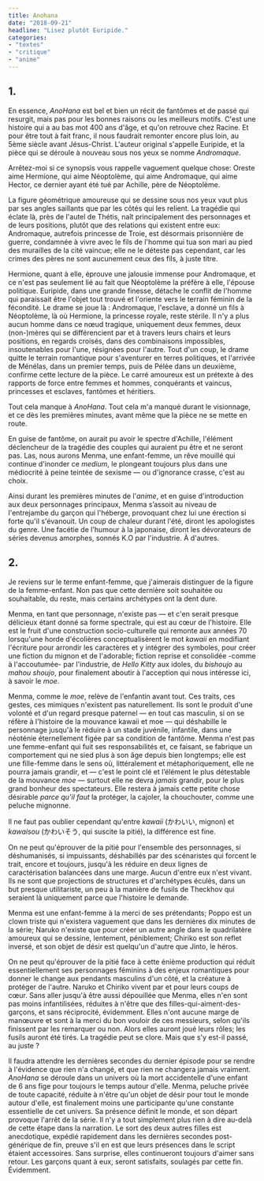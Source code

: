 ```yaml
---
title: Anohana
date: "2018-09-21"
headline: "Lisez plutôt Euripide."
categories:
- "textes"
- "critique"
- "anime"
---
```



## 1. 

En essence, *AnoHana* est bel et bien un récit de fantômes et de passé qui resurgit, mais pas pour les bonnes raisons ou les meilleurs motifs. C'est une histoire qui a au bas mot 400 ans d'âge, et qu'on retrouve chez Racine. Et pour être tout à fait franc, il nous faudrait remonter encore plus loin, au 5ème siècle avant Jésus-Christ. L'auteur original s'appelle Euripide, et la pièce qui se déroule à nouveau sous nos yeux se nomme *Andromaque*.

Arrêtez-moi si ce synopsis vous rappelle vaguement quelque chose: Oreste aime Hermione, qui aime Néoptolème, qui aime Andromaque, qui aime Hector, ce dernier ayant été tué par Achille, père de Néoptolème.

La figure géométrique amoureuse qui se dessine sous nos yeux vaut plus par ses angles saillants que par les côtés qui les relient. La tragédie qui éclate là, près de l'autel de Thétis, naît principalement des personnages et de leurs positions, plutôt que des relations qui existent entre eux: Andromaque, autrefois princesse de Troie, est désormais prisonnière de guerre, condamnée à vivre avec le fils de l'homme qui tua son mari au pied des murailles de la cité vaincue; elle ne le déteste pas cependant, car les crimes des pères ne sont aucunement ceux des fils, à juste titre.

Hermione, quant à elle, éprouve une jalousie immense pour Andromaque, et ce n'est pas seulement lié au fait que Néoptolème la préfère à elle, l'épouse politique. Euripide, dans une grande finesse, détache le conflit de l'homme qui paraissait être l'objet tout trouvé et l'oriente vers le terrain féminin de la fécondité. Le drame se joue là : Andromaque, l'esclave, a donné un fils à Néoptolème, là où Hermione, la princesse royale, reste stérile. Il n'y a plus aucun homme dans ce nœud tragique, uniquement deux femmes, deux (non-)mères qui se différencient par et à travers leurs chairs et leurs positions, en regards croisés, dans des combinaisons impossibles, insoutenables pour l'une, résignées pour l'autre. Tout d'un coup, le drame quitte le terrain romantique pour s'aventurer en terres politiques, et l'arrivée de Ménélas, dans un premier temps, puis de Pélée dans un deuxième, confirme cette lecture de la pièce. Le carré amoureux est un prétexte à des rapports de force entre femmes et hommes, conquérants et vaincus, princesses et esclaves, fantômes et héritiers.

Tout cela manque à *AnoHana*. Tout cela m'a manqué durant le visionnage, et ce dès les premières minutes, avant même que la pièce ne se mette en route.

En guise de fantôme, on aurait pu avoir le spectre d'Achille, l'élément déclencheur de la tragédie des couples qui auraient pu être et ne seront pas. Las, nous aurons Menma, une enfant-femme, un rêve mouillé qui continue d'inonder ce *medium*, le plongeant toujours plus dans une médiocrité à peine teintée de sexisme — ou d'ignorance crasse, c'est au choix.

Ainsi durant les premières minutes de l'*anime*, et en guise d'introduction aux deux personnages principaux, Menma s’assoit au niveau de l'entrejambe du garçon qui l'héberge, provoquant chez lui une érection si forte qu'il s'évanouit. Un coup de chaleur durant l'été, diront les apologistes du genre. Une facétie de l'humour à la japonaise, diront les dévorateurs de séries devenus amorphes, sonnés K.O par l'industrie. À d'autres.

## 2.

Je reviens sur le terme enfant-femme, que j'aimerais distinguer de la figure de la femme-enfant. Non pas que cette dernière soit souhaitée ou souhaitable, du reste, mais certains archétypes ont la dent dure.

Menma, en tant que personnage, n'existe pas — et c'en serait presque délicieux étant donné sa forme spectrale, qui est au cœur de l'histoire. Elle est le fruit d'une construction socio-culturelle qui remonte aux années 70 lorsqu'une horde d'écolières conceptualisèrent le mot _kawaii_ en modifiant l'écriture pour arrondir les caractères et y intégrer des symboles, pour créer une fiction du mignon et de l'adorable; fiction reprise et consolidée -comme à l'accoutumée- par l'industrie, de _Hello Kitty_ aux idoles, du _bishoujo_ au _mahou shoujo_, pour finalement aboutir à l'acception qui nous intéresse ici, à savoir le _moe_.

Menma, comme le _moe_, relève de l'enfantin avant tout. Ces traits, ces gestes, ces mimiques n'existent pas naturellement. Ils sont le produit d'une volonté et d'un regard presque paternel — en tout cas masculin, si on se réfère à l'histoire de la mouvance kawaii et moe — qui déshabille le personnage jusqu'à le réduire à un stade juvénile, infantile, dans une néoténie éternellement figée par sa condition de fantôme. Menma n'est pas une femme-enfant qui fuit ses responsabilités et, ce faisant, se fabrique un comportement qui ne sied plus à son âge depuis bien longtemps; elle est une fille-femme dans le sens où, littéralement et métaphoriquement, elle ne pourra jamais grandir, et — c'est le point clé et l’élément le plus détestable de la mouvance _moe_ — surtout elle ne devra _jamais_ grandir, pour le plus grand bonheur des spectateurs. Elle restera à jamais cette petite chose désirable _parce qu'il faut_ la protéger, la cajoler, la chouchouter, comme une peluche mignonne.

Il ne faut pas oublier cependant qu'entre _kawaii_ (かわいい, mignon) et _kawaisou_ (かわいそう, qui suscite la pitié), la différence est fine.

On ne peut qu'éprouver de la pitié pour l'ensemble des personnages, si déshumanisés, si impuissants, déshabillés par des scénaristes qui forcent le trait, encore et toujours, jusqu'à les réduire en deux lignes de caractérisation balancées dans une marge. Aucun d'entre eux n'est vivant. Ils ne sont que projections de structures et d'archétypes éculés, dans un but presque utilitariste, un peu à la manière de fusils de Theckhov qui seraient là uniquement parce que l'histoire le demande.

Menma est une enfant-femme à la merci de ses prétendants; Poppo est un clown triste qui n'existera vaguement que dans les dernières dix minutes de la série; Naruko n'existe que pour créer un autre angle dans le quadrilatère amoureux qui se dessine, lentement, péniblement; Chiriko est son reflet inversé, et son objet de désir est quelqu'un d'autre que Jinto, le héros.

On ne peut qu'éprouver de la pitié face à cette énième production qui réduit essentiellement ses personnages féminins à des enjeux romantiques pour donner le change aux pendants masculins d'un côté, et la créature à protéger de l'autre. Naruko et Chiriko vivent par et pour leurs coups de cœur. Sans aller jusqu'à être aussi dépouillée que Menma, elles n'en sont pas moins infantilisées, réduites à n'être que des filles-qui-aiment-des-garçons, et sans réciprocité, évidemment. Elles n'ont aucune marge de manœuvre et sont à la merci du bon vouloir de ces messieurs, selon qu'ils finissent par les remarquer ou non. Alors elles auront joué leurs rôles; les fusils auront été tirés. La tragédie peut se clore. Mais que s'y est-il passé, au juste ?

Il faudra attendre les dernières secondes du dernier épisode pour se rendre à l'évidence que rien n'a changé, et que rien ne changera jamais vraiment. *AnoHana* se déroule dans un univers où la mort accidentelle d'une enfant de 6 ans fige pour toujours le temps autour d'elle. Menma, peluche privée de toute capacité, réduite à n'être qu'un objet de désir pour tout le monde autour d'elle, est finalement moins une participante qu'une constante essentielle de cet univers. Sa présence définit le monde, et son départ provoque l'arrêt de la série. Il n'y a tout simplement plus rien à dire au-delà de cette étape dans la narration. Le sort des deux autres filles est anecdotique, expédié rapidement dans les dernières secondes post-générique de fin, preuve s'il en est que leurs présences dans le script étaient accessoires. Sans surprise, elles continueront toujours d'aimer sans retour. Les garçons quant à eux, seront satisfaits, soulagés par cette fin. Évidemment.
